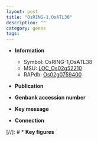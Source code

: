```yaml
---
layout: post
title: "OsRING-1,OsATL38"
description: ""
category: genes
tags: 
---
```


* **Information**  
    + Symbol: OsRING-1,OsATL38  
    + MSU: [LOC_Os02g52210](http://rice.uga.edu/cgi-bin/ORF_infopage.cgi?orf=LOC_Os02g52210)  
    + RAPdb: [Os02g0759400](http://rapdb.dna.affrc.go.jp/viewer/gbrowse_details/irgsp1?name=Os02g0759400)  

* **Publication**  

* **Genbank accession number**  

* **Key message**  

* **Connection**  

[//]: # * **Key figures**  


